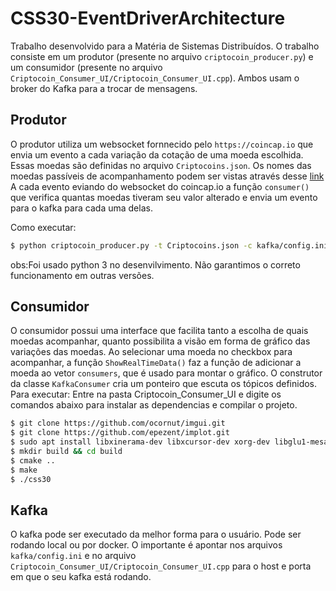 # CSS30-EventDriverArchitecture

Trabalho desenvolvido para a Matéria de Sistemas Distribuídos. O trabalho consiste em um produtor (presente no arquivo `criptocoin_producer.py`) e um consumidor (presente no arquivo `Criptocoin_Consumer_UI/Criptocoin_Consumer_UI.cpp`). Ambos usam o broker do Kafka para a trocar de mensagens.

## Produtor

O produtor utiliza um websocket fornnecido pelo `https://coincap.io` que envia um evento a cada variação da cotação de uma moeda escolhida. Essas moedas são definidas no arquivo `Criptocoins.json`. Os nomes das moedas passíveis de acompanhamento podem ser vistas através desse [link](api.coincap.io/v2/assets
)
A cada evento eviando do websocket do coincap.io a função `consumer()` que verifica quantas moedas tiveram seu valor alterado e envia um evento para o kafka para cada uma delas.

Como executar:
```bash
$ python criptocoin_producer.py -t Criptocoins.json -c kafka/config.ini
```
obs:Foi usado python 3 no desenvilvimento. Não garantimos o correto funcionamento em outras versões.
## Consumidor
O consumidor possui uma interface que facilita tanto a escolha de quais moedas acompanhar, quanto possibilita a visão em forma de gráfico das variações das moedas.
Ao selecionar uma moeda no checkbox para acompanhar, a função `ShowRealTimeData()` faz a função de adicionar a moeda ao vetor `consumers`, que é usado para montar o gráfico.
O construtor da classe `KafkaConsumer` cria um ponteiro que escuta os tópicos definidos.
Para executar:
Entre na pasta Criptocoin_Consumer_UI e digite os comandos abaixo para instalar as dependencias e compilar o projeto.
```bash
$ git clone https://github.com/ocornut/imgui.git
$ git clone https://github.com/epezent/implot.git
$ sudo apt install libxinerama-dev libxcursor-dev xorg-dev libglu1-mesa-dev pkg-config librdkafka-dev libglew-dev libglfw3-dev
$ mkdir build && cd build
$ cmake ..
$ make
$ ./css30
```

## Kafka
O kafka pode ser executado da melhor forma para o usuário. Pode ser rodando local ou por docker. O importante é apontar nos arquivos `kafka/config.ini` e no arquivo `Criptocoin_Consumer_UI/Criptocoin_Consumer_UI.cpp` para o host e porta em que o seu kafka está rodando.